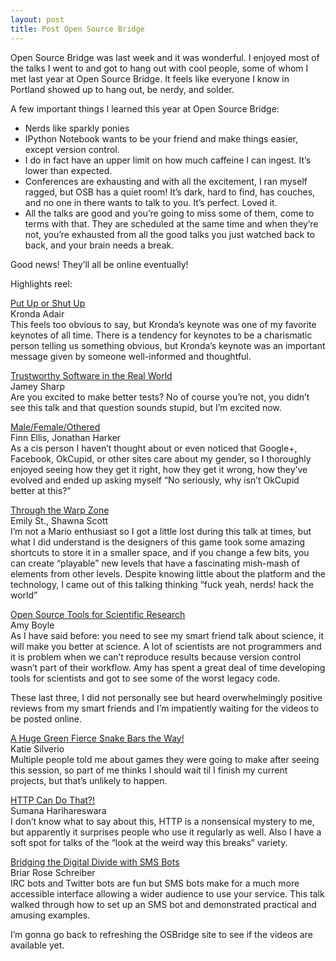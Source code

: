 ```yaml
---
layout: post
title: Post Open Source Bridge
---
```


Open Source Bridge was last week and it was wonderful. I enjoyed most of the talks I went to and got to hang out with cool people, some of whom I met last year at Open Source Bridge. It feels like everyone I know in Portland showed up to hang out, be nerdy, and solder.  

A few important things I learned this year at Open Source Bridge:  
- Nerds like sparkly ponies  
- IPython Notebook wants to be your friend and make things easier, except version control.  
- I do in fact have an upper limit on how much caffeine I can ingest. It’s lower than expected.  
- Conferences are exhausting and with all the excitement, I ran myself ragged, but OSB has a quiet room! It’s dark, hard to find, has couches, and no one in there wants to talk to you. It’s perfect. Loved it.  
- All the talks are good and you’re going to miss some of them,  come to terms with that. They are scheduled at the same time and when they’re not, you’re exhausted from all the good talks you just watched back to back, and your brain needs a break.  

Good news! They’ll all be online eventually!  

Highlights reel:  

[Put Up or Shut Up](http://opensourcebridge.org/sessions/1471)    
Kronda Adair  
This feels too obvious to say, but Kronda’s keynote was one of my favorite keynotes of all time. There is a tendency for keynotes to be a charismatic person telling us something obvious, but Kronda’s keynote was an important message given by someone well-informed and thoughtful.  

[Trustworthy Software in the Real World](http://opensourcebridge.org/sessions/1613)  
Jamey Sharp  
Are you excited to make better tests? No of course you’re not, you didn’t see this talk and that question sounds stupid, but I’m excited now.  


[Male/Female/Othered](http://opensourcebridge.org/sessions/1489)  
Finn Ellis, Jonathan Harker  
As a cis person I haven’t thought about or even noticed that Google+, Facebook, OkCupid, or other sites care about my gender, so I thoroughly enjoyed seeing how they get it right, how they get it wrong, how they’ve evolved and ended up asking myself “No seriously, why isn’t OkCupid better at this?”   

[Through the Warp Zone](http://opensourcebridge.org/sessions/1671)  
Emily St., Shawna Scott  
I’m not a Mario enthusiast so I got a little lost during this talk at times, but what I did understand is the designers of this game took some amazing shortcuts to store it in a smaller space, and if you change a few bits, you can create “playable” new levels that have a fascinating mish-mash of elements from other levels. Despite knowing little about the platform and the technology, I came out of this talking thinking “fuck yeah, nerds! hack the world”  

[Open Source Tools for Scientific Research](http://opensourcebridge.org/sessions/1535)  
Amy Boyle  
As I have said before: you need to see my smart friend talk about science, it will make you better at science. A lot of scientists are not programmers and it is problem when we can’t reproduce results because version control wasn’t part of their workflow. Amy has spent a great deal of time developing tools for scientists and got to see some of the worst legacy code.  

These last three, I did not personally see but heard overwhelmingly positive reviews from my smart friends and I’m impatiently waiting for the videos to be posted online.  

[A Huge Green Fierce Snake Bars the Way!](http://opensourcebridge.org/sessions/1565)  
Katie Silverio  
Multiple people told me about games they were going to make after seeing this session, so part of me thinks I should wait til I finish my current projects, but that’s unlikely to happen.  

[HTTP Can Do That?!](http://opensourcebridge.org/sessions/1433)  
Sumana Harihareswara  
I don’t know what to say about this, HTTP is a nonsensical mystery to me, but apparently it surprises people who use it regularly as well. Also I have a soft spot for talks of the “look at the weird way this breaks” variety.  

[Bridging the Digital Divide with SMS Bots](http://opensourcebridge.org/sessions/1461)  
Briar Rose Schreiber  
IRC bots and Twitter bots are fun but SMS bots make for a much more accessible interface allowing a wider audience to use your service. This talk walked through how to set up an SMS bot and demonstrated practical and amusing examples.  

I’m gonna go back to refreshing the OSBridge site to see if the videos are available yet.  
